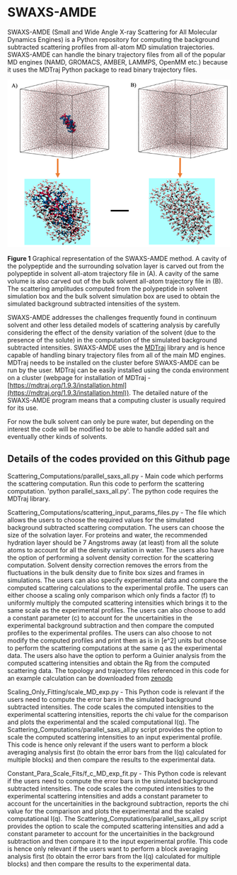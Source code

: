 # SWAXS-AMDE

SWAXS-AMDE (Small and Wide Angle X-ray Scattering for All Molecular Dynamics Engines) is a Python repository for computing the background subtracted scattering profiles from all-atom MD simulation trajectories. SWAXS-AMDE can handle the binary trajectory files from all of the popular MD engines (NAMD, GROMACS, AMBER, LAMMPS, OpenMM etc.) because it uses the MDTraj Python package to read binary trajectory files. 

![plot](Figure_1.png)

**Figure 1** Graphical representation of the SWAXS-AMDE method. A cavity of the polypeptide and the surrounding solvation layer is carved out from the polypeptide in solvent all-atom trajectory file in (A). A cavity of the same volume is also carved out of the bulk solvent all-atom trajectory file in (B). The scattering amplitudes computed from the polypeptide in solvent simulation box and the bulk solvent simulation box are used to obtain the simulated background subtracted intensities of the system.   

SWAXS-AMDE addresses the challenges frequently found in continuum solvent and other less detailed models of scattering analysis by carefully considering the effect of the density variation of the solvent (due to the presence of the solute) in the computation of the simulated background subtracted intensities. SWAXS-AMDE uses the [MDTraj](https://github.com/mdtraj/mdtraj) library and is hence capable of handling binary trajectory files from all of the main MD engines. MDTraj needs to be installed on the cluster before SWAXS-AMDE can be run by the user. MDTraj can be easily installed using the conda environment on a cluster (webpage for installation of MDTraj - [https://mdtraj.org/1.9.3/installation.html](https://mdtraj.org/1.9.3/installation.html)). The detailed nature of the SWAXS-AMDE program means that a computing cluster is usually required for its use.

For now the bulk solvent can only be pure water, but depending on the interest the code will be modified to be able to handle added salt and eventually other kinds of solvents.

Details of the codes provided on this Github page
-------------------------------------------------------------

Scattering_Computations/parallel_saxs_all.py - Main code which performs the scattering computation. Run this code to perform the scattering computation. 'python parallel_saxs_all.py'. The python code requires the MDTraj library.

Scattering_Computations/scattering_input_params_files.py - The file which allows the users to choose the required values for the simulated background subtracted scattering computation. The users can choose the size of the solvation layer. For proteins and water, the recommended hydration layer should be 7 Angstroms away (at least) from all the solute atoms to account for all the density variation in water. The users also have the option of performing a solvent density correction for the scattering computation. Solvent density correction removes the errors from the fluctuations in the bulk density due to finite box sizes and frames in simulations. The users can also specify experimental data and compare the computed scattering calculations to the experimental profile. The users can either choose a scaling only comparison which only finds a factor (f) to uniformly multiply the computed scattering intensities which brings it to the same scale as the experimental profiles. The users can also choose to add a constant parameter (c) to account for the uncertainities in the experimental background subtraction and then compare the computed profiles to the experimental profiles. The users can also choose to not modify the computed profiles and print them as is in [e^2] units but choose to perform the scattering computations at the same q as the experimental data. The users also have the option to perform a Guinier analysis from the computed scattering intensities and obtain the Rg from the computed scattering data. The topology and trajectory files referenced in this code for an example calculation can be downloaded from [zenodo](https://zenodo.org/records/15072930?token=eyJhbGciOiJIUzUxMiJ9.eyJpZCI6Ijk5ZDhlYzFmLWQ0MWYtNDEzMC05NDY1LTBlNDYxYWNhMzYyYyIsImRhdGEiOnt9LCJyYW5kb20iOiJiNDYyMDE4ZjQxZTQ3ZTBiNjE5ZmJkMjk1Y2MwY2ZjOCJ9.XszW2ii4-fQDrXF-wsp9doZfgGnypSlnS_ne6kNXNIG7qXqgrkeg24D5Zp_xt4ymYQjWLVO-HppAbJDfRUsP7g) 

Scaling_Only_Fitting/scale_MD_exp.py - This Python code is relevant if the users need to compute the error bars in the simulated background subtracted intensities. The code scales the computed intensities to the experimental scattering intensities, reports the chi value for the comparison and plots the experimental and the scaled computational I(q). The Scattering_Computations/parallel_saxs_all.py script provides the option to scale the computed scattering intensities to an input experimental profile. This code is hence only relevant if the users want to perform a block averaging analysis first (to obtain the error bars from the I(q) calculated for multiple blocks) and then compare the results to the experimental data. 

Constant_Para_Scale_Fits/f_c_MD_exp_fit.py - This Python code is relevant if the users need to compute the error bars in the simulated background subtracted intensities. The code scales the computed intensities to the experimental scattering intensities and adds a constant parameter to account for the uncertainities in the background subtraction, reports the chi value for the comparison and plots the experimental and the scaled computational I(q). The Scattering_Computations/parallel_saxs_all.py script provides the option to scale the computed scattering intensities and add a constant parameter to account for the uncertainities in the background subtraction and then compare it to the input experimental profile. This code is hence only relevant if the users want to perform a block averaging analysis first (to obtain the error bars from the I(q) calculated for multiple blocks) and then compare the results to the experimental data. 


